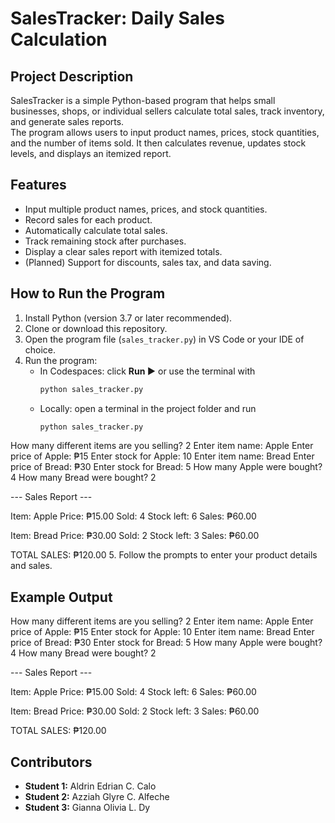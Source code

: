 # SalesTracker: Daily Sales Calculation

## Project Description
SalesTracker is a simple Python-based program that helps small businesses, shops, or individual sellers calculate total sales, track inventory, and generate sales reports.  
The program allows users to input product names, prices, stock quantities, and the number of items sold. It then calculates revenue, updates stock levels, and displays an itemized report.

## Features
- Input multiple product names, prices, and stock quantities.
- Record sales for each product.
- Automatically calculate total sales.
- Track remaining stock after purchases.
- Display a clear sales report with itemized totals.
- (Planned) Support for discounts, sales tax, and data saving.

## How to Run the Program
1. Install Python (version 3.7 or later recommended).  
2. Clone or download this repository.  
3. Open the program file (`sales_tracker.py`) in VS Code or your IDE of choice.  
4. Run the program:
   - In Codespaces: click **Run ▶** or use the terminal with  
     ```bash
     python sales_tracker.py
     ```
   - Locally: open a terminal in the project folder and run  
     ```bash
     python sales_tracker.py
     ```

 How many different items are you selling? 2
Enter item name: Apple
Enter price of Apple: ₱15
Enter stock for Apple: 10
Enter item name: Bread
Enter price of Bread: ₱30
Enter stock for Bread: 5
How many Apple were bought? 4
How many Bread were bought? 2

--- Sales Report ---

Item: Apple
Price: ₱15.00
Sold: 4
Stock left: 6
Sales: ₱60.00

Item: Bread
Price: ₱30.00
Sold: 2
Stock left: 3
Sales: ₱60.00

TOTAL SALES: ₱120.00
5. Follow the prompts to enter your product details and sales.

## Example Output

How many different items are you selling? 2
Enter item name: Apple
Enter price of Apple: ₱15
Enter stock for Apple: 10
Enter item name: Bread
Enter price of Bread: ₱30
Enter stock for Bread: 5
How many Apple were bought? 4
How many Bread were bought? 2

--- Sales Report ---

Item: Apple
Price: ₱15.00
Sold: 4
Stock left: 6
Sales: ₱60.00

Item: Bread
Price: ₱30.00
Sold: 2
Stock left: 3
Sales: ₱60.00

TOTAL SALES: ₱120.00


## Contributors
- **Student 1:** Aldrin Edrian C. Calo  
- **Student 2:** Azziah Glyre C. Alfeche  
- **Student 3:** Gianna Olivia L. Dy
